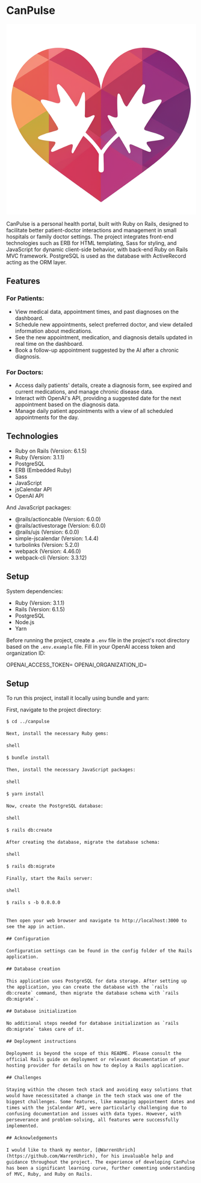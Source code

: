 # CanPulse

![CanPulse Logo](./app/assets/images/favsymbol.png)

CanPulse is a personal health portal, built with Ruby on Rails, designed to facilitate better patient-doctor interactions and management in small hospitals or family doctor settings. The project integrates front-end technologies such as ERB for HTML templating, Sass for styling, and JavaScript for dynamic client-side behavior, with back-end Ruby on Rails MVC framework. PostgreSQL is used as the database with ActiveRecord acting as the ORM layer.

## Features

### For Patients:

- View medical data, appointment times, and past diagnoses on the dashboard.
- Schedule new appointments, select preferred doctor, and view detailed information about medications.
- See the new appointment, medication, and diagnosis details updated in real time on the dashboard.
- Book a follow-up appointment suggested by the AI after a chronic diagnosis.

### For Doctors:

- Access daily patients' details, create a diagnosis form, see expired and current medications, and manage chronic disease data.
- Interact with OpenAI's API, providing a suggested date for the next appointment based on the diagnosis data.
- Manage daily patient appointments with a view of all scheduled appointments for the day.

## Technologies

- Ruby on Rails (Version: 6.1.5)
- Ruby (Version: 3.1.1)
- PostgreSQL
- ERB (Embedded Ruby)
- Sass
- JavaScript
- jsCalendar API
- OpenAI API

And JavaScript packages:

- @rails/actioncable (Version: 6.0.0)
- @rails/activestorage (Version: 6.0.0)
- @rails/ujs (Version: 6.0.0)
- simple-jscalendar (Version: 1.4.4)
- turbolinks (Version: 5.2.0)
- webpack (Version: 4.46.0)
- webpack-cli (Version: 3.3.12)

## Setup

System dependencies:

- Ruby (Version: 3.1.1)
- Rails (Version: 6.1.5)
- PostgreSQL
- Node.js
- Yarn

Before running the project, create a `.env` file in the project's root directory based on the `.env.example` file. Fill in your OpenAI access token and organization ID:

OPENAI_ACCESS_TOKEN=
OPENAI_ORGANIZATION_ID=


## Setup

To run this project, install it locally using bundle and yarn:

First, navigate to the project directory:

```shell
$ cd ../canpulse

Next, install the necessary Ruby gems:

shell

$ bundle install

Then, install the necessary JavaScript packages:

shell

$ yarn install

Now, create the PostgreSQL database:

shell

$ rails db:create

After creating the database, migrate the database schema:

shell

$ rails db:migrate

Finally, start the Rails server:

shell

$ rails s -b 0.0.0.0


Then open your web browser and navigate to http://localhost:3000 to see the app in action.

## Configuration

Configuration settings can be found in the config folder of the Rails application.

## Database creation

This application uses PostgreSQL for data storage. After setting up the application, you can create the database with the `rails db:create` command, then migrate the database schema with `rails db:migrate`.

## Database initialization

No additional steps needed for database initialization as `rails db:migrate` takes care of it.

## Deployment instructions

Deployment is beyond the scope of this README. Please consult the official Rails guide on deployment or relevant documentation of your hosting provider for details on how to deploy a Rails application.

## Challenges

Staying within the chosen tech stack and avoiding easy solutions that would have necessitated a change in the tech stack was one of the biggest challenges. Some features, like managing appointment dates and times with the jsCalendar API, were particularly challenging due to confusing documentation and issues with data types. However, with perseverance and problem-solving, all features were successfully implemented.

## Acknowledgements

I would like to thank my mentor, [@WarrenUhrich](https://github.com/WarrenUhrich), for his invaluable help and guidance throughout the project. The experience of developing CanPulse has been a significant learning curve, further cementing understanding of MVC, Ruby, and Ruby on Rails.

